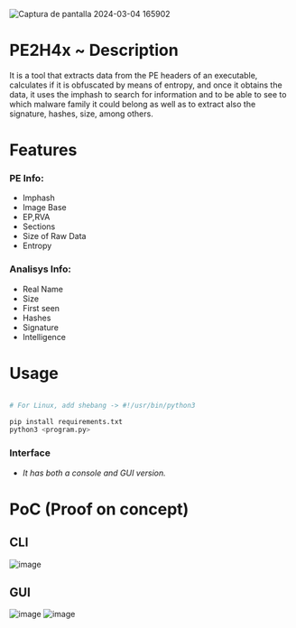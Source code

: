 ![Captura de pantalla 2024-03-04 165902](https://github.com/0x1v4n/PE2H4x/assets/131263019/61b2a81f-079a-445e-bf6d-dbfaefc90536)

                                               
# PE2H4x ~ Description
It is a tool that extracts data from the PE headers of an executable, calculates if it is obfuscated by means of entropy, and once it obtains the data, it uses the imphash to search for information and to be able to see to which malware family it could belong as well as to extract also the signature, hashes, size, among others.

# Features

### PE Info:
- Imphash
- Image Base
- EP,RVA
- Sections
- Size of Raw Data
- Entropy

### Analisys Info:
- Real Name
- Size
- First seen
- Hashes
- Signature
- Intelligence

# Usage

```python

# For Linux, add shebang -> #!/usr/bin/python3

pip install requirements.txt
python3 <program.py>
```

### Interface
- *It has both a console and GUI version.*

# PoC (Proof on concept)

## CLI
![image](https://github.com/0x1v4n/PE2H4x/assets/131263019/c94b5a3b-f4b6-44c1-95c1-8d4233e8476d)

## GUI
![image](https://github.com/0x1v4n/PE2H4x/assets/131263019/87122c11-3679-48a1-b3cb-cdf7d73639f7)
![image](https://github.com/0x1v4n/PE2H4x/assets/131263019/e5f5eeff-bb72-4010-a24f-0de222cd88ff)

